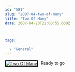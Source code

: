 ```yaml
---
id: "581"
slug: "2007-04-two-of-many"
title: "Two Of Many"
date: 2007-04-23T21:08:55.000Z



tags:

  - "General"
---
```

<div class="sqs-html-content">
  <div style="float: left; margin-right: 10px; margin-bottom: 10px;"> <a href="http://www.flickr.com/photos/mclazarus/470642198/" title="Two Of Many"><img src="http://farm1.static.flickr.com/210/470642198_96a199463a_m.jpg" alt="Two Of Many" style="border: solid 2px #000000;" /></a>
</div>
<p>Ready to go
<br clear="all" /></p>
</div>

